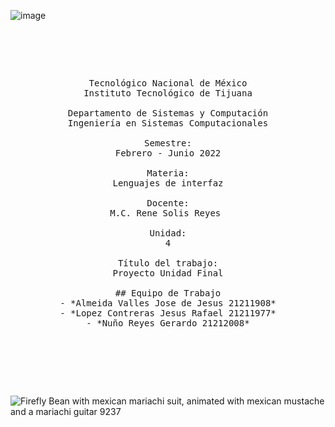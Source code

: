 ![image](https://github.com/Jesusrlc/LosFrijolesRancheros/assets/158230496/a0b292fa-6d83-41f2-9600-224268b0d943)



<pre>

	<p align=center>

Tecnológico Nacional de México
Instituto Tecnológico de Tijuana

Departamento de Sistemas y Computación
Ingeniería en Sistemas Computacionales

Semestre:
Febrero - Junio 2022

Materia:
Lenguajes de interfaz

Docente:
M.C. Rene Solis Reyes 

Unidad:
4

Título del trabajo:
Proyecto Unidad Final

## Equipo de Trabajo
- *Almeida Valles Jose de Jesus 21211908*
- *Lopez Contreras Jesus Rafael 21211977*
- *Nuño Reyes Gerardo 21212008*


	</p>

</pre>


![Firefly Bean with mexican mariachi suit, animated with mexican mustache and a mariachi guitar 9237](https://github.com/Jesusrlc/LosFrijolesRancheros/assets/158230496/c09fa882-6b98-4260-a8ef-d0775c9df3c9)
